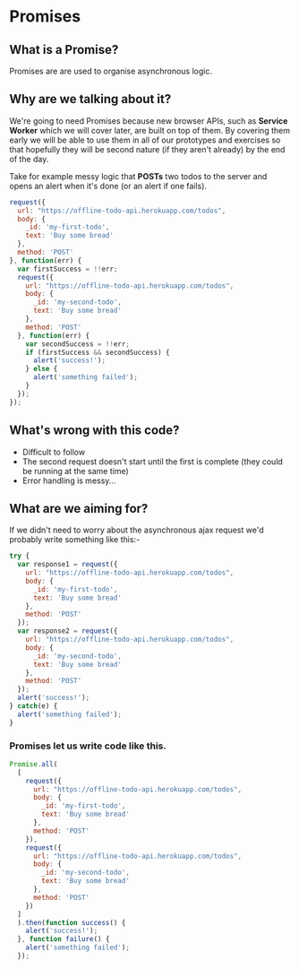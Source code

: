 # Promises

## What is a Promise?

Promises are are used to organise asynchronous logic.

## Why are we talking about it?

We're going to need Promises because new browser APIs, such as **Service Worker** which we will cover later, are built on top of them.  By covering them early we will be able to use them in all of our prototypes and exercises so that hopefully they will be second nature (if they aren't already) by the end of the day.	

Take for example messy logic that **POSTs** two todos to the server and opens an alert when it's done (or an alert if one fails).

```js
request({
  url: "https://offline-todo-api.herokuapp.com/todos",
  body: {
    _id: 'my-first-todo',
    text: 'Buy some bread'
  },
  method: 'POST'
}, function(err) {
  var firstSuccess = !!err;
  request({
    url: "https://offline-todo-api.herokuapp.com/todos",
    body: {
      _id: 'my-second-todo',
      text: 'Buy some bread'
    },
    method: 'POST'
  }, function(err) {
    var secondSuccess = !!err;
    if (firstSuccess && secondSuccess) {
      alert('success!');
    } else {
      alert('something failed');
    }
  });
});
```

## What's wrong with this code?

- Difficult to follow
- The second request doesn't start until the first is complete (they could be running at the same time)
- Error handling is messy...

## What are we aiming for?

If we didn't need to worry about the asynchronous ajax request we'd probably write something like this:-

```js
try {
  var response1 = request({
    url: "https://offline-todo-api.herokuapp.com/todos",
    body: {
      _id: 'my-first-todo',
      text: 'Buy some bread'
    },
    method: 'POST'
  });
  var response2 = request({
    url: "https://offline-todo-api.herokuapp.com/todos",
    body: {
      _id: 'my-second-todo',
      text: 'Buy some bread'
    },
    method: 'POST'
  });
  alert('success!');
} catch(e) {
  alert('something failed');
}
```

### Promises let us write code like this.

```js
Promise.all(
  [
    request({
      url: "https://offline-todo-api.herokuapp.com/todos",
      body: {
        _id: 'my-first-todo',
        text: 'Buy some bread'
      },
      method: 'POST'
    }),
    request({
      url: "https://offline-todo-api.herokuapp.com/todos",
      body: {
        _id: 'my-second-todo',
        text: 'Buy some bread'
      },
      method: 'POST'
    })
  ]
  ).then(function success() {
    alert('success!');
  }, function failure() {
    alert('something failed');
  });
```
